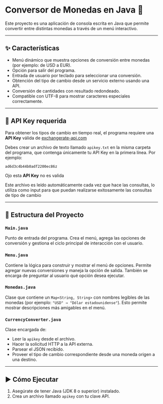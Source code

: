 # Conversor de Monedas en Java 💱

Este proyecto es una aplicación de consola escrita en Java que permite convertir entre distintas monedas a través de un menú interactivo.

---

## ✨ Características

- Menú dinámico que muestra opciones de conversión entre monedas (por ejemplo: de USD a EUR).
- Opción para salir del programa.
- Entrada de usuario por teclado para seleccionar una conversión.
- Obtención del tipo de cambio desde un servicio externo usando una API.
- Conversión de cantidades con resultado redondeado.
- Compatible con UTF-8 para mostrar caracteres especiales correctamente.

---

## 🔐 API Key requerida

Para obtener los tipos de cambio en tiempo real, el programa requiere una **API Key** válida de  [exchangerate-api.com](https://www.exchangerate-api.com/) 

Debes crear un archivo de texto llamado `apikey.txt`  en la misma carpeta del programa, que contenga únicamente tu API Key en la primera línea. Por ejemplo:

`ad6d3c4b44b0adf2200ec86z`

Ojo esta **API Key** no es valida


Este archivo es leído automáticamente cada vez que hace las consultas, lo utiliza como input para que puedan realizarse exitosamente las consultas de tipo de cambio

---

## 🧱 Estructura del Proyecto

### `Main.java`
Punto de entrada del programa. Crea el menú, agrega las opciones de conversión y gestiona el ciclo principal de interacción con el usuario.

### `Menu.java`
Contiene la lógica para construir y mostrar el menú de opciones. Permite agregar nuevas conversiones y maneja la opción de salida. También se encarga de preguntar al usuario qué opción desea ejecutar.

### `Monedas.java`
Clase que contiene un `Map<String, String>` con nombres legibles de las monedas (por ejemplo: `"USD" → "Dólar estadounidense"`). Esto permite mostrar descripciones más amigables en el menú.

### `CurrencyConverter.java`
Clase encargada de:
- Leer la `apikey` desde el archivo.
- Hacer la solicitud HTTP a la API externa.
- Parsear el JSON recibido.
- Proveer el tipo de cambio correspondiente desde una moneda origen a una destino.

---

## ▶️ Cómo Ejecutar

1. Asegúrate de tener Java (JDK 8 o superior) instalado.
2. Crea un archivo llamado `apikey` con tu clave API.


